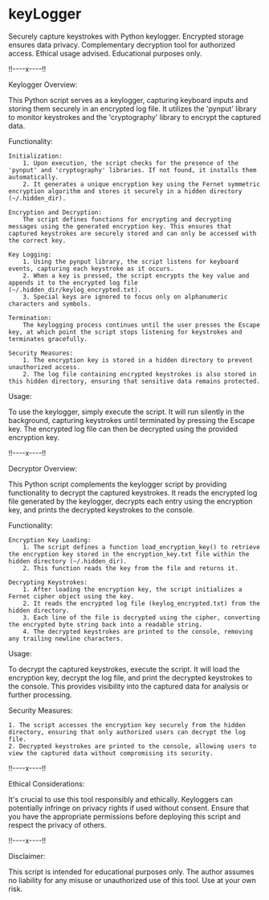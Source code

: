 # keyLogger
Securely capture keystrokes with Python keylogger. Encrypted storage ensures data privacy. Complementary decryption tool for authorized access. Ethical usage advised. Educational purposes only.

!!----x----!!

Keylogger Overview:

This Python script serves as a keylogger, capturing keyboard inputs and storing them securely in an encrypted log file. It utilizes the 'pynput' library to monitor keystrokes and the 'cryptography' library to encrypt the captured data.

Functionality:

    Initialization:
        1. Upon execution, the script checks for the presence of the 'pynput' and 'cryptography' libraries. If not found, it installs them automatically.
        2. It generates a unique encryption key using the Fernet symmetric encryption algorithm and stores it securely in a hidden directory (~/.hidden_dir).

    Encryption and Decryption:
        The script defines functions for encrypting and decrypting messages using the generated encryption key. This ensures that captured keystrokes are securely stored and can only be accessed with the correct key.

    Key Logging:
        1. Using the pynput library, the script listens for keyboard events, capturing each keystroke as it occurs.
        2. When a key is pressed, the script encrypts the key value and appends it to the encrypted log file (~/.hidden_dir/keylog_encrypted.txt).
        3. Special keys are ignored to focus only on alphanumeric characters and symbols.

    Termination:
        The keylogging process continues until the user presses the Escape key, at which point the script stops listening for keystrokes and terminates gracefully.

    Security Measures:
        1. The encryption key is stored in a hidden directory to prevent unauthorized access.
        2. The log file containing encrypted keystrokes is also stored in this hidden directory, ensuring that sensitive data remains protected.

Usage:

To use the keylogger, simply execute the script. It will run silently in the background, capturing keystrokes until terminated by pressing the Escape key. The encrypted log file can then be decrypted using the provided encryption key.

!!----x----!!

Decryptor Overview:

This Python script complements the keylogger script by providing functionality to decrypt the captured keystrokes. It reads the encrypted log file generated by the keylogger, decrypts each entry using the encryption key, and prints the decrypted keystrokes to the console.

Functionality:

    Encryption Key Loading:
        1. The script defines a function load_encryption_key() to retrieve the encryption key stored in the encryption_key.txt file within the hidden directory (~/.hidden_dir).
        2. This function reads the key from the file and returns it.

    Decrypting Keystrokes:
        1. After loading the encryption key, the script initializes a Fernet cipher object using the key.
        2. It reads the encrypted log file (keylog_encrypted.txt) from the hidden directory.
        3. Each line of the file is decrypted using the cipher, converting the encrypted byte string back into a readable string.
        4. The decrypted keystrokes are printed to the console, removing any trailing newline characters.

Usage:

To decrypt the captured keystrokes, execute the script. It will load the encryption key, decrypt the log file, and print the decrypted keystrokes to the console. This provides visibility into the captured data for analysis or further processing.

Security Measures:

    1. The script accesses the encryption key securely from the hidden directory, ensuring that only authorized users can decrypt the log file.
    2. Decrypted keystrokes are printed to the console, allowing users to view the captured data without compromising its security.

!!----x----!!

Ethical Considerations:

It's crucial to use this tool responsibly and ethically. Keyloggers can potentially infringe on privacy rights if used without consent. Ensure that you have the appropriate permissions before deploying this script and respect the privacy of others.

!!----x----!!

Disclaimer:

This script is intended for educational purposes only. The author assumes no liability for any misuse or unauthorized use of this tool. Use at your own risk.

